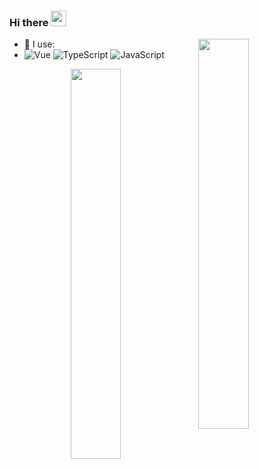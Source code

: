 ### Hi there <img src="https://media.giphy.com/media/hvRJCLFzcasrR4ia7z/giphy.gif" width="25px">

<!-- [![Linjianwei's Top Langs](https://github-readme-stats.vercel.app/api/top-langs/?username=Linjianwei99&layout=compact)](https://github.com/anuraghazra/github-readme-stats) -->

<img align="right" width="40%" src="https://github-readme-stats.vercel.app/api/top-langs/?username=Linjianwei99&layout=compact&show_icons=true">




- 🚀 I use:
- ![Vue](https://img.shields.io/badge/-Vue-green?style=plastic&logo=Vue)
  ![TypeScript](https://img.shields.io/badge/-TypeScript-blue?style=plastic&logo=typescript)
  ![JavaScript](https://img.shields.io/badge/-JavaScript-black?style=plastic&logo=javascript)
  
<img align="right" width="40%" src="https://github-readme-stats.vercel.app/api?username=Linjianwei99&show_icons=true">
  
<!--
**Linjianwei99/Linjianwei99** is a ✨ _special_ ✨ repository because its `README.md` (this file) appears on your GitHub profile.

Here are some ideas to get you started:

- 🔭 I’m currently working on ...
- 🌱 I’m currently learning ...
- 👯 I’m looking to collaborate on ...
- 🤔 I’m looking for help with ...
- 💬 Ask me about ...
- 📫 How to reach me: ...
- 😄 Pronouns: ...
- ⚡ Fun fact: ...
-->

